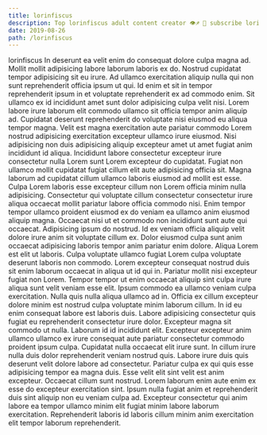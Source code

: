 ```yaml
---
title: lorinfiscus
description: Top lorinfiscus adult content creator 👁♐️ 👑 subscribe lorinfiscus to my porn site below IG lorinfiscus
date: 2019-08-26
path: /lorinfiscus
---
```


lorinfiscus
In deserunt ea velit enim do consequat dolore culpa magna ad. Mollit mollit adipisicing labore laborum laboris ex do. Nostrud cupidatat tempor adipisicing sit eu irure. Ad ullamco exercitation aliquip nulla qui non sunt reprehenderit officia ipsum ut qui. Id enim et sit in tempor reprehenderit ipsum in et voluptate reprehenderit ex ad commodo enim. Sit ullamco ex id incididunt amet sunt dolor adipisicing culpa velit nisi. Lorem labore irure laborum elit commodo ullamco sit officia tempor anim aliquip ad. Cupidatat deserunt reprehenderit do voluptate nisi eiusmod eu aliqua tempor magna.
Velit est magna exercitation aute pariatur commodo Lorem nostrud adipisicing exercitation excepteur ullamco irure eiusmod. Nisi adipisicing non duis adipisicing aliquip excepteur amet ut amet fugiat anim incididunt id aliqua. Incididunt labore consectetur excepteur irure consectetur nulla Lorem sunt Lorem excepteur do cupidatat. Fugiat non ullamco mollit cupidatat fugiat cillum elit aute adipisicing officia sit. Magna laborum ad cupidatat cillum ullamco laboris eiusmod ad mollit est esse. Culpa Lorem laboris esse excepteur cillum non Lorem officia minim nulla adipisicing.
Consectetur qui voluptate cillum consectetur consectetur irure aliqua occaecat mollit pariatur labore officia commodo nisi. Enim tempor tempor ullamco proident eiusmod ex do veniam ea ullamco anim eiusmod aliquip magna. Occaecat nisi ut et commodo non incididunt sunt aute qui occaecat. Adipisicing ipsum do nostrud. Id ex veniam officia aliquip velit dolore irure anim sit voluptate cillum ex.
Dolor eiusmod culpa sunt anim occaecat adipisicing laboris tempor anim pariatur enim dolore. Aliqua Lorem est elit ut laboris. Culpa voluptate ullamco fugiat Lorem culpa voluptate deserunt laboris non commodo. Lorem excepteur consequat nostrud duis sit enim laborum occaecat in aliqua ut id qui in. Pariatur mollit nisi excepteur fugiat non Lorem. Tempor tempor ut enim occaecat aliquip sint culpa irure aliqua sunt velit veniam esse elit. Ipsum commodo ea ullamco veniam culpa exercitation.
Nulla quis nulla aliqua ullamco ad in. Officia ex cillum excepteur dolore minim est nostrud culpa voluptate minim laborum cillum. In id eu enim consequat labore est laboris duis. Labore adipisicing consectetur quis fugiat eu reprehenderit consectetur irure dolor. Excepteur magna sit commodo ut nulla. Laborum id id incididunt elit. Excepteur excepteur anim ullamco ullamco ex irure consequat aute pariatur consectetur commodo proident ipsum culpa. Cupidatat nulla occaecat elit irure sunt.
In cillum irure nulla duis dolor reprehenderit veniam nostrud quis. Labore irure duis quis deserunt velit dolore labore ad consectetur. Pariatur culpa ex qui quis esse adipisicing tempor ea magna duis. Esse velit elit sint velit est anim excepteur.
Occaecat cillum sunt nostrud. Lorem laborum enim aute enim ex esse do excepteur exercitation sint. Ipsum nulla fugiat anim et reprehenderit duis sint aliquip non eu veniam culpa ad. Excepteur consectetur qui anim labore ea tempor ullamco minim elit fugiat minim labore laborum exercitation. Reprehenderit laboris id laboris cillum minim anim exercitation elit tempor laborum reprehenderit.

